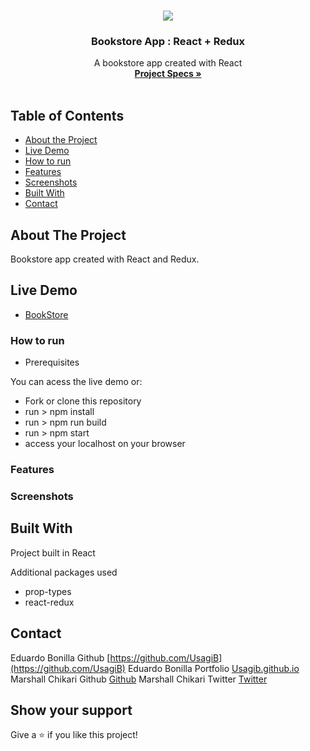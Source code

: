 <br />
<p align="center">
 <img src="https://user-images.githubusercontent.com/45620987/89311998-0154ac00-d677-11ea-91b7-24a45f4548f7.png">

 <h3 align="center">Bookstore App : React + Redux</h3>

 <p align="center">
   A bookstore app created with React
   <br />
   <a href="https://github.com/Usagib/redux-bookstore"><strong> Project Specs »</strong></a>
   <br />
   <br />
 </p>
</p>

<!-- TABLE OF CONTENTS -->
## Table of Contents

* [About the Project](#about-the-project)
* [Live Demo](#live-demo)
* [How to run](#how-to-run)
* [Features](#features)
* [Screenshots](#screenshots)
* [Built With](#built-with)
* [Contact](#contact)

## About The Project

Bookstore app created with React and Redux.

## Live Demo

* [BookStore](https://marshall-eduardo-bookstore.herokuapp.com/)

### How to run

- Prerequisites

You can acess the live demo or:

- Fork or clone this repository
- run > npm install
- run > npm run build
- run > npm start
- access your localhost on your browser

### Features


### Screenshots


## Built With
Project built in React

Additional packages used
* prop-types
* react-redux

## Contact

Eduardo Bonilla Github [https://github.com/UsagiB](https://github.com/UsagiB)
Eduardo Bonilla Portfolio [Usagib.github.io](http://usagib.github.io)
Marshall Chikari Github [Github](https://github.com/gitnyasha)
Marshall Chikari Twitter [Twitter](https://twitter.com/marshallchikari )


## Show your support

Give a ⭐️ if you like this project!
